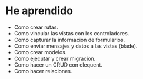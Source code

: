# He aprendido


- Como crear rutas.
- Como vincular las vistas con los controladores.
- Como capturar la informacion de formularios.
- Como enviar mensajes y datos a las vistas (blade).
- Como crear modelos.
- Como ejecutar y crear migracion.
- Como hacer un CRUD con elequent.
- Como hacer relaciones.